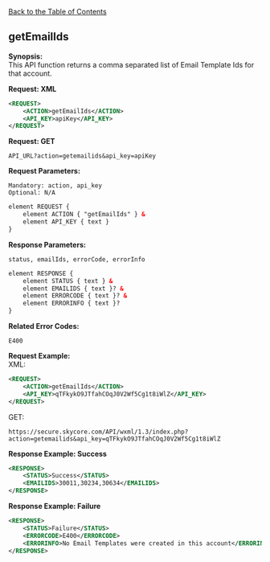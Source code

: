 [Back to the Table of Contents](/1.3/README.md)

## getEmailIds

__Synopsis:__  
This API function returns a comma separated list of Email Template Ids for that account.

__Request: XML__
```xml
<REQUEST>
    <ACTION>getEmailIds</ACTION>
    <API_KEY>apiKey</API_KEY>
</REQUEST>
```

__Request: GET__

    API_URL?action=getemailids&api_key=apiKey

__Request Parameters:__

    Mandatory: action, api_key
    Optional: N/A

```xml
element REQUEST {
    element ACTION { "getEmailIds" } &
    element API_KEY { text }
}
```

__Response Parameters:__

    status, emailIds, errorCode, errorInfo

```xml
element RESPONSE {
    element STATUS { text } &
    element EMAILIDS { text }? &
    element ERRORCODE { text }? &
    element ERRORINFO { text }?
}
```

__Related Error Codes:__

    E400

__Request Example:__  
XML:
```xml
<REQUEST>
    <ACTION>getEmailIds</ACTION>
    <API_KEY>qTFkykO9JTfahCOqJ0V2Wf5Cg1t8iWlZ</API_KEY>    
</REQUEST>
```

GET:

    https://secure.skycore.com/API/wxml/1.3/index.php?action=getemailids&api_key=qTFkykO9JTfahCOqJ0V2Wf5Cg1t8iWlZ
    
__Response Example: Success__
```xml
<RESPONSE>
    <STATUS>Success</STATUS>
    <EMAILIDS>30011,30234,30634</EMAILIDS>
</RESPONSE>
```

__Response Example: Failure__
```xml
<RESPONSE>
    <STATUS>Failure</STATUS>
    <ERRORCODE>E400</ERRORCODE>
    <ERRORINFO>No Email Templates were created in this account</ERRORINFO>
</RESPONSE>
```